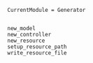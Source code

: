 ```@meta
CurrentModule = Generator
```

```@contents
```

```@docs
new_model
new_controller
new_resource
setup_resource_path
write_resource_file
```
